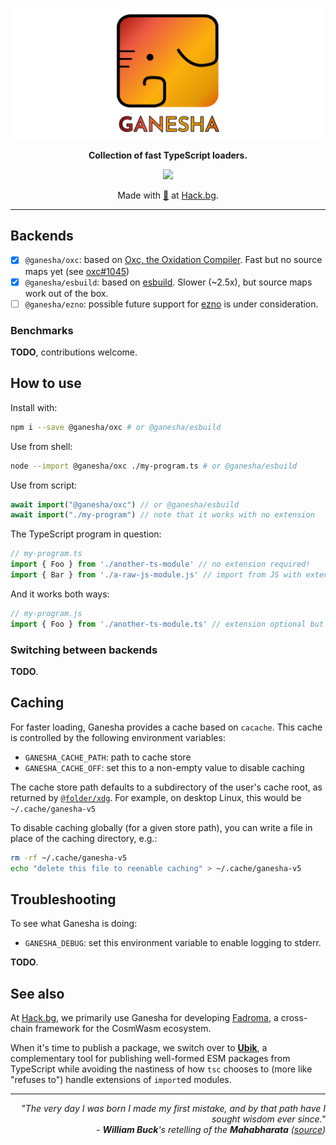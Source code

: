 <div align="center">

![Ganesha](./ganesha.svg)

**Collection of fast TypeScript loaders.**

[![](https://img.shields.io/npm/v/@hackbg/ganesha?color=%23f68f21&style=for-the-badge&label=@hackbg/ganesha)](https://fadroma.tech)

Made with [🧡](mailto:hello@hack.bg) at [Hack.bg](https://hack.bg).

</div>

---

## Backends

* [x] `@ganesha/oxc`: based on [Oxc, the Oxidation Compiler](https://github.com/oxc-project/oxc).
  Fast but no source maps yet (see [oxc#1045](https://github.com/oxc-project/oxc/issues/1045))
* [x] `@ganesha/esbuild`: based on [esbuild](https://github.com/evanw/esbuild).
  Slower (~2.5x), but source maps work out of the box.
* [ ] `@ganesha/ezno`: possible future support for [ezno](https://github.com/kaleidawave/ezno)
  is under consideration.

### Benchmarks

**TODO**, contributions welcome.

## How to use

Install with:

```sh
npm i --save @ganesha/oxc # or @ganesha/esbuild
```

Use from shell:

```sh
node --import @ganesha/oxc ./my-program.ts # or @ganesha/esbuild
```

Use from script:

```js
await import("@ganesha/oxc") // or @ganesha/esbuild
await import("./my-program") // note that it works with no extension
```

The TypeScript program in question:

```ts
// my-program.ts
import { Foo } from './another-ts-module' // no extension required!
import { Bar } from './a-raw-js-module.js' // import from JS with extension
```

And it works both ways:

```js
// my-program.js
import { Foo } from './another-ts-module.ts' // extension optional but preferred
```

### Switching between backends

**TODO**.

## Caching

For faster loading, Ganesha provides a cache based on `cacache`.
This cache is controlled by the following environment variables:

* `GANESHA_CACHE_PATH`: path to cache store
* `GANESHA_CACHE_OFF`: set this to a non-empty value to disable caching

The cache store path defaults to a subdirectory of the user's cache root,
as returned by [`@folder/xdg`](https://www.npmjs.com/package/@folder/xdg).
For example, on desktop Linux, this would be `~/.cache/ganesha-v5`

To disable caching globally (for a given store path),
you can write a file in place of the caching directory, e.g.:

```sh
rm -rf ~/.cache/ganesha-v5
echo "delete this file to reenable caching" > ~/.cache/ganesha-v5
```

## Troubleshooting

To see what Ganesha is doing:

* `GANESHA_DEBUG`: set this environment variable to enable logging to stderr.

**TODO**.

## See also

At [Hack.bg](https://hack.bg), we primarily use Ganesha for developing
[Fadroma](https://fadroma.tech), a cross-chain framework for the CosmWasm ecosystem.

When it's time to publish a package, we switch over to **[Ubik](https://github.com/hackbg/ubik)**,
a complementary tool for publishing well-formed ESM packages from TypeScript while avoiding
the nastiness of how `tsc` chooses to (more like "refuses to") handle extensions
of `import`ed modules.

---

<div align="right">

*"The very day I was born I made my first mistake,
and by that path have I sought wisdom ever since."<br>
\- **William Buck**'s retelling of the **Mahabharata** ([source](https://hinduism.stackexchange.com/questions/16719/))*

</div>

